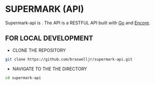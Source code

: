 # SUPERMARK (API)

Supermark-api is . The API is a RESTFUL API built with [Go](https://golang.org/) and [Encore](https://encore.dev/).

## FOR LOCAL DEVELOPMENT

- CLONE THE REPOSITORY

```bash
git clone https://github.com/braswelljr/supermark-api.git
```

- NAVIGATE TO THE THE DIRECTORY

```bash
cd supermark-api
```
